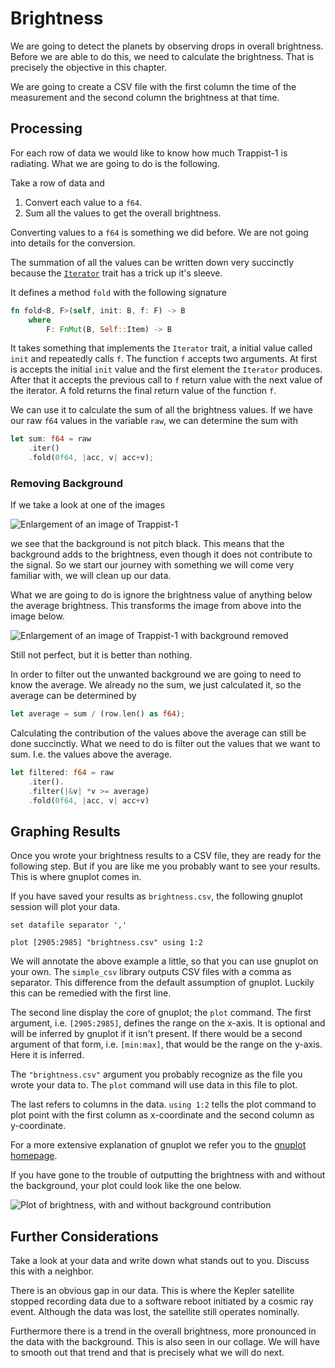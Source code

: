# Brightness
We are going to detect the planets by observing drops in overall brightness.
Before we are able to do this, we need to calculate the brightness. That is
precisely the objective in this chapter.

We are going to create a CSV file with the first column the time of the
measurement and the second column the brightness at that time.

## Processing
For each row of data we would like to know how much Trappist-1 is radiating.
What we are going to do is the following.

Take a row of data and

1. Convert each value to a `f64`.
2. Sum all the values to get the overall brightness.

Converting values to a `f64` is something we did before. We are not going into
details for the conversion.

The summation of all the values can be written down very succinctly because the
[`Iterator`](https://doc.rust-lang.org/std/iter/) trait has a trick up it's
sleeve.

It defines a method `fold` with the following signature

```rust
fn fold<B, F>(self, init: B, f: F) -> B
    where
        F: FnMut(B, Self::Item) -> B
```

It takes something that implements the `Iterator` trait, a initial value called
`init` and repeatedly calls `f`. The function `f` accepts two arguments. At
first is accepts the initial `init` value and the first element the `Iterator`
produces. After that it accepts the previous call to `f` return value with the
next value of the iterator. A fold returns the final return value of the
function `f`.

We can use it to calculate the sum of all the brightness values. If we have our
raw `f64` values in the variable `raw`, we can determine the sum with

```rust
let sum: f64 = raw
    .iter()
    .fold(0f64, |acc, v| acc+v);
```

### Removing Background
If we take a look at one of the images

![Enlargement of an image of Trappist-1](image/trappist-1.0.large.png)

we see that the background is not pitch black. This means that the background
adds to the brightness, even though it does not contribute to the signal. So we
start our journey with something we will come very familiar with, we will clean
up our data.

What we are going to do is ignore the brightness value of anything below the
average brightness. This transforms the image from above into the image below.

![Enlargement of an image of Trappist-1 with background removed](image/trappist-1.0.nobg.large.png)

Still not perfect, but it is better than nothing.

In order to filter out the unwanted background we are going to need to know the
average. We already no the sum, we just calculated it, so the average can be
determined by

```rust
let average = sum / (row.len() as f64);
```

Calculating the contribution of the values above the average can still be done
succinctly. What we need to do is filter out the values that we want to sum.
I.e. the values above the average.

```rust
let filtered: f64 = raw
    .iter().
    .filter(|&v| *v >= average)
    .fold(0f64, |acc, v| acc+v)
```

## Graphing Results
Once you wrote your brightness results to a CSV file, they are ready for the
following step. But if you are like me you probably want to see your results.
This is where gnuplot comes in.

If you have saved your results as `brightness.csv`, the following gnuplot
session will plot your data.

```
set datafile separator ','

plot [2905:2985] "brightness.csv" using 1:2
```

We will annotate the above example a little, so that you can use gnuplot on your
own. The `simple_csv` library outputs CSV files with a comma as separator. This
difference from the default assumption of gnuplot. Luckily this can be remedied
with the first line.

The second line display the core of gnuplot; the `plot` command. The first
argument, i.e. `[2905:2985]`, defines the range on the x-axis. It is optional
and will be inferred by gnuplot if it isn't present. If there would be a second
argument of that form, i.e. `[min:max]`, that would be the range on the y-axis.
Here it is inferred.

The `"brightness.csv"` argument you probably recognize as the file you wrote
your data to. The `plot` command will use data in this file to plot.

The last refers to columns in the data. `using 1:2` tells the plot command to
plot point with the first column as x-coordinate and the second column as
y-coordinate.

For a more extensive explanation of gnuplot we refer you to the 
[gnuplot homepage](http://www.gnuplot.info/).

If you have gone to the trouble of outputting the brightness with and without
the background, your plot could look like the one below.

![Plot of brightness, with and without background contribution](image/brightness-both.png)

## Further Considerations
Take a look at your data and write down what stands out to you. Discuss this
with a neighbor.

There is an obvious gap in our data. This is where the Kepler satellite stopped
recording data due to a software reboot initiated by a cosmic ray event.
Although the data was lost, the satellite still operates nominally.

Furthermore there is a trend in the overall brightness, more pronounced in the
data with the background. This is also seen in our collage. We will have to
smooth out that trend and that is precisely what we will do next.
